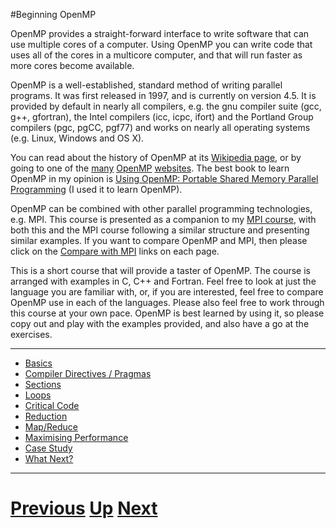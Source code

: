 #Beginning OpenMP

OpenMP provides a straight-forward interface to write software that can use 
multiple cores of a computer. Using OpenMP you can write code that uses all 
of the cores in a multicore computer, and that will run faster as more cores 
become available.

OpenMP is a well-established, standard method of writing parallel programs. 
It was first released in 1997, and is currently on version 4.5. It is provided 
by default in nearly all compilers, e.g. the gnu compiler suite (gcc, g++, gfortran), 
the Intel compilers (icc, icpc, ifort) and the Portland Group compilers 
(pgc, pgCC, pgf77) and works on nearly all operating systems (e.g. Linux, Windows and OS X).

You can read about the history of OpenMP at its 
[Wikipedia page](http://en.wikipedia.org/wiki/OpenMP), 
or by going to one of the 
[many](http://www.openmp.org/)
[OpenMP](http://www.nersc.gov/nusers/help/tutorials/openmp/)
[websites](http://www.compunity.org/). 
The best book to learn OpenMP in my opinion is 
[Using OpenMP: Portable Shared Memory Parallel Programming](http://www.amazon.co.uk/Using-OpenMP-Programming-Computation-Engineering/dp/0262533022/ref=sr_1_1?ie=UTF8&s=books&qid=1256806054&sr=8-1)
(I used it to learn OpenMP).

OpenMP can be combined with other parallel programming technologies, e.g. MPI. 
This course is presented as a companion to my [MPI course](../beginning_mpi/README.md), 
with both this and the MPI course following a similar structure and 
presenting similar examples. If you want to compare OpenMP and MPI, 
then please click on the [Compare with MPI](../beginning_mpi/README.md) links on each page.

This is a short course that will provide a taster of OpenMP. The course is arranged 
with examples in C, C++ and Fortran. Feel free to look at just the language you 
are familiar with, or, if you are interested, feel free to compare OpenMP use 
in each of the languages. Please also feel free to work through this course at 
your own pace. OpenMP is best learned by using it, so please copy out and play 
with the examples provided, and also have a go at the exercises.

***

* [Basics](basics.md)
* [Compiler Directives / Pragmas](directives.md)
* [Sections](sections.md)
* [Loops](loops.md)
* [Critical Code](critical.md)
* [Reduction](reduction.md)
* [Map/Reduce](mapreduce.md)
* [Maximising Performance](performance.md)
* [Case Study](casestudy.md)
* [What Next?](whatnext.md)

***

# [Previous](../main/courses.md) [Up](../main/courses.md) [Next](basics.md) 

